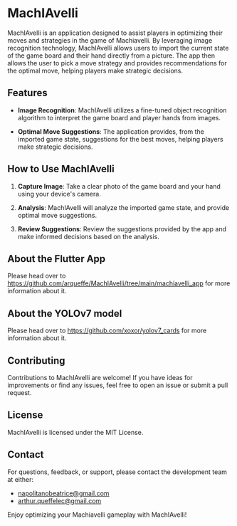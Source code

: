 # MachIAvelli

MachIAvelli is an application designed to assist players in optimizing their moves and strategies in the game of Machiavelli. By leveraging image recognition technology, MachIAvelli allows users to import the current state of the game board and their hand directly from a picture. The app then allows the user to pick a move strategy and provides recommendations for the optimal move, helping players make strategic decisions.

## Features

- **Image Recognition**: MachIAvelli utilizes a fine-tuned object recognition algorithm to interpret the game board and player hands from images.

- **Optimal Move Suggestions**: The application provides, from the imported game state, suggestions for the best moves, helping players make strategic decisions.

## How to Use MachIAvelli

1. **Capture Image**: Take a clear photo of the game board and your hand using your device's camera.

3. **Analysis**: MachIAvelli will analyze the imported game state, and provide optimal move suggestions.

4. **Review Suggestions**: Review the suggestions provided by the app and make informed decisions based on the analysis.

## About the Flutter App 

Please head over to https://github.com/arqueffe/MachIAvelli/tree/main/machiavelli_app for more information about it.

## About the YOLOv7 model

Please head over to https://github.com/xoxor/yolov7_cards for more information about it.

## Contributing

Contributions to MachIAvelli are welcome! If you have ideas for improvements or find any issues, feel free to open an issue or submit a pull request.

## License

MachIAvelli is licensed under the MIT License.

## Contact

For questions, feedback, or support, please contact the development team at either:
- napolitanobeatrice@gmail.com
- arthur.queffelec@gmail.com

Enjoy optimizing your Machiavelli gameplay with MachIAvelli!